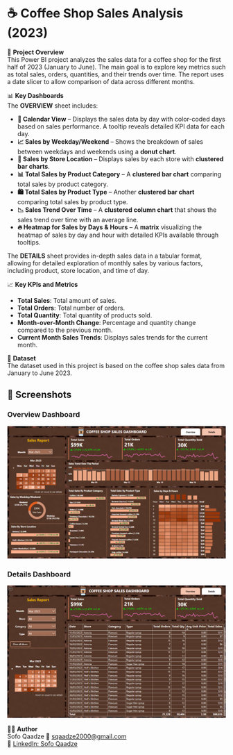 # ☕ Coffee Shop Sales Analysis (2023)

📌 **Project Overview**  
This Power BI project analyzes the sales data for a coffee shop for the first half of 2023 (January to June). The main goal is to explore key metrics such as total sales, orders, quantities, and their trends over time. The report uses a date slicer to allow comparison of data across different months.

📊 **Key Dashboards**  
The **OVERVIEW** sheet includes:
- **📅 Calendar View** – Displays the sales data by day with color-coded days based on sales performance. A tooltip reveals detailed KPI data for each day.
- **📈 Sales by Weekday/Weekend** – Shows the breakdown of sales between weekdays and weekends using a **donut chart**.
- **🏪 Sales by Store Location** – Displays sales by each store with **clustered bar charts**.
- **📊 Total Sales by Product Category** – A **clustered bar chart** comparing total sales by product category.
- **🛍️ Total Sales by Product Type** – Another **clustered bar chart** comparing total sales by product type.
- **📉 Sales Trend Over Time** – A **clustered column chart** that shows the sales trend over time with an average line.
- **🔥 Heatmap for Sales by Days & Hours** – A **matrix** visualizing the heatmap of sales by day and hour with detailed KPIs available through tooltips.

The **DETAILS** sheet provides in-depth sales data in a tabular format, allowing for detailed exploration of monthly sales by various factors, including product, store location, and time of day.

📈 **Key KPIs and Metrics**
- **Total Sales**: Total amount of sales.
- **Total Orders**: Total number of orders.
- **Total Quantity**: Total quantity of products sold.
- **Month-over-Month Change**: Percentage and quantity change compared to the previous month.
- **Current Month Sales Trends**: Displays sales trends for the current month.

📝 **Dataset**  
The dataset used in this project is based on the coffee shop sales data from January to June 2023.

## 📸 Screenshots  

### Overview Dashboard  
![Overview](https://github.com/sofoq/Coffee-Shop-Project/blob/main/OVERVIEW.png)  

### Details Dashboard  
![Details](https://github.com/sofoq/Coffee-Shop-Project/blob/main/DETAILS.png)  

👨‍💻 **Author**  
Sofo Qaadze 
📧 [sqaadze2000@gmail.com](mailto:sqaadze2000@gmail.com)  
🔗 [LinkedIn: Sofo Qaadze](https://www.linkedin.com/in/sofo-qaadze-ba7895205/)


